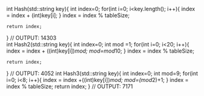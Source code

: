 int Hash(std::string key){
	int index=0;
	for(int i=0; i<key.length(); i++){
		index = index + (int)key[i];
	}
	index = index % tableSize;

	return index;
}
// OUTPUT: 14303		
int Hash2(std::string key){
	int index=0;
	int mod =1;
	for(int i=0; i<20; i++){
		index = index + ((int)key[i])*mod;
		mod=mod*10;
	}
	index = index % tableSize;

	return index;
}
// OUTPUT: 4052
int Hash3(std::string key){
	int index=0;
	int mod=9;
	for(int i=0; i<8; i++){
		index = index +((int)key[i])*mod;
		mod=(mod*2)+1;
	}
	index = index % tableSize;
	return index;
}
// OUTPUT: 7171
